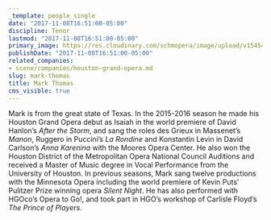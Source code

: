 ```yaml
---
_template: people_single
date: "2017-11-08T16:51:00-05:00"
discipline: Tenor
lastmod: "2017-11-08T16:51:00-05:00"
primary_image: https://res.cloudinary.com/schmopera/image/upload/v1545409169/media/webhook-uploads/1510177817418/Mark_Thomas.jpg.jpg
publishDate: "2017-11-08T16:51:00-05:00"
related_companies:
- scene/companies/houston-grand-opera.md
slug: mark-thomas
title: Mark Thomas
cms_visible: true
---
```


Mark is from the great state of Texas.  In the 2015-2016 season he made his Houston Grand Opera debut as Isaiah in the world premiere of David Hanlon’s *After the Storm*, and sang the roles des Grieux in Massenet’s *Manon*, Ruggero in Puccini’s *La Rondine* and Konstantin Levin in David Carlson’s *Anna Karenina* with the Moores Opera Center. He also won the Houston District of the Metropolitan Opera National Council Auditions and received a Master of Music degree in Vocal Performance from the University of Houston.  In previous seasons, Mark sang twelve productions with the Minnesota Opera including the world premiere of Kevin Puts’ Pulitzer Prize winning opera *Silent Night*. He has also performed with HGOco’s Opera to Go!, and took part in HGO’s workshop of Carlisle Floyd’s *The Prince of Players*.
